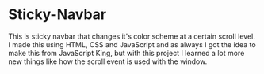 # Sticky-Navbar
This is sticky navbar that changes it's color scheme at a certain scroll level. I made this using HTML, CSS and JavaScript and as always I got the idea to make this from JavaScript King, but with this project I learned a lot more new things like how the scroll event is used with the window.
